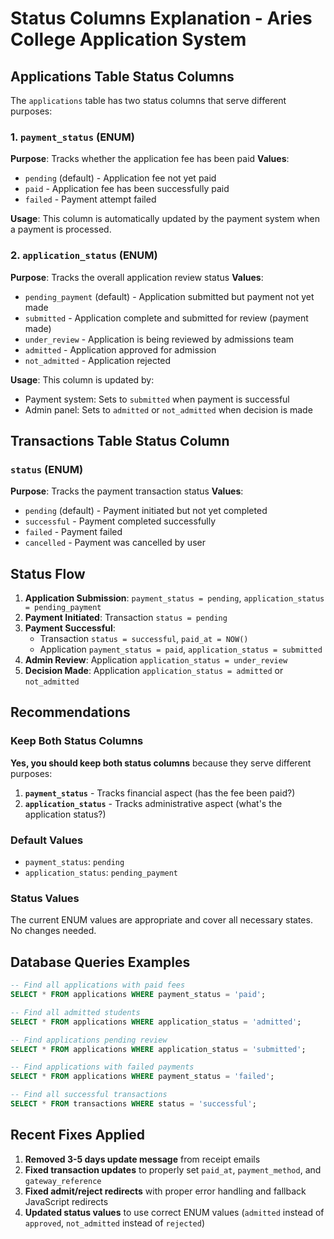 # Status Columns Explanation - Aries College Application System

## Applications Table Status Columns

The `applications` table has two status columns that serve different purposes:

### 1. `payment_status` (ENUM)
**Purpose**: Tracks whether the application fee has been paid
**Values**:
- `pending` (default) - Application fee not yet paid
- `paid` - Application fee has been successfully paid
- `failed` - Payment attempt failed

**Usage**: This column is automatically updated by the payment system when a payment is processed.

### 2. `application_status` (ENUM)
**Purpose**: Tracks the overall application review status
**Values**:
- `pending_payment` (default) - Application submitted but payment not yet made
- `submitted` - Application complete and submitted for review (payment made)
- `under_review` - Application is being reviewed by admissions team
- `admitted` - Application approved for admission
- `not_admitted` - Application rejected

**Usage**: This column is updated by:
- Payment system: Sets to `submitted` when payment is successful
- Admin panel: Sets to `admitted` or `not_admitted` when decision is made

## Transactions Table Status Column

### `status` (ENUM)
**Purpose**: Tracks the payment transaction status
**Values**:
- `pending` (default) - Payment initiated but not yet completed
- `successful` - Payment completed successfully
- `failed` - Payment failed
- `cancelled` - Payment was cancelled by user

## Status Flow

1. **Application Submission**: `payment_status = pending`, `application_status = pending_payment`
2. **Payment Initiated**: Transaction `status = pending`
3. **Payment Successful**: 
   - Transaction `status = successful`, `paid_at = NOW()`
   - Application `payment_status = paid`, `application_status = submitted`
4. **Admin Review**: Application `application_status = under_review`
5. **Decision Made**: Application `application_status = admitted` or `not_admitted`

## Recommendations

### Keep Both Status Columns
**Yes, you should keep both status columns** because they serve different purposes:

1. **`payment_status`** - Tracks financial aspect (has the fee been paid?)
2. **`application_status`** - Tracks administrative aspect (what's the application status?)

### Default Values
- `payment_status`: `pending`
- `application_status`: `pending_payment`

### Status Values
The current ENUM values are appropriate and cover all necessary states. No changes needed.

## Database Queries Examples

```sql
-- Find all applications with paid fees
SELECT * FROM applications WHERE payment_status = 'paid';

-- Find all admitted students
SELECT * FROM applications WHERE application_status = 'admitted';

-- Find applications pending review
SELECT * FROM applications WHERE application_status = 'submitted';

-- Find applications with failed payments
SELECT * FROM applications WHERE payment_status = 'failed';

-- Find all successful transactions
SELECT * FROM transactions WHERE status = 'successful';
```

## Recent Fixes Applied

1. **Removed 3-5 days update message** from receipt emails
2. **Fixed transaction updates** to properly set `paid_at`, `payment_method`, and `gateway_reference`
3. **Fixed admit/reject redirects** with proper error handling and fallback JavaScript redirects
4. **Updated status values** to use correct ENUM values (`admitted` instead of `approved`, `not_admitted` instead of `rejected`)
